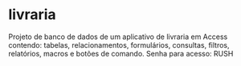 # livraria
Projeto de banco de dados de um aplicativo de livraria em Access contendo: tabelas, relacionamentos, formulários, consultas, filtros, relatórios, macros e botões de comando.
Senha para acesso: RUSH

